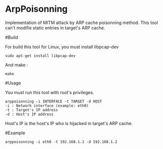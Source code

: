 # ArpPoisonning
Implementation of MITM attack by ARP cache poisonning method.
This tool can't modifie static entries in target's ARP cache.

#Build

For build this tool for Linux, you must install libpcap-dev

    sudo apt-get install libpcap-dev

And make : 

    make

#Usage

You must run this tool with root's privileges.

    arppoisonning -i INTERFACE -t TARGET -d HOST
    -i : Network interface (example: eth0)
    -t : Target's IP address
    -d : Host's IP address

Host's IP is the host's IP who is hijacked in target's ARP cache.

#Example

    arppoisonning -i eth0 -t 192.168.1.1 -d 192.168.1.2
